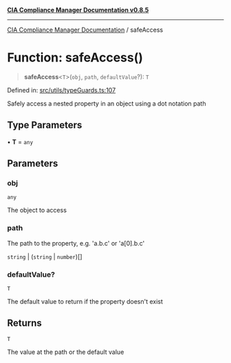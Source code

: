 [**CIA Compliance Manager Documentation v0.8.5**](../README.md)

***

[CIA Compliance Manager Documentation](../globals.md) / safeAccess

# Function: safeAccess()

> **safeAccess**\<`T`\>(`obj`, `path`, `defaultValue`?): `T`

Defined in: [src/utils/typeGuards.ts:107](https://github.com/Hack23/cia-compliance-manager/blob/b799ef22d9067d09cc69eaeddf109ac9dcdce934/src/utils/typeGuards.ts#L107)

Safely access a nested property in an object using a dot notation path

## Type Parameters

• **T** = `any`

## Parameters

### obj

`any`

The object to access

### path

The path to the property, e.g. 'a.b.c' or 'a[0].b.c'

`string` | (`string` \| `number`)[]

### defaultValue?

`T`

The default value to return if the property doesn't exist

## Returns

`T`

The value at the path or the default value
